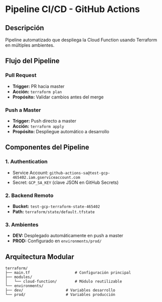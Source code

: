 # Pipeline CI/CD - GitHub Actions

## Descripción
Pipeline automatizado que despliega la Cloud Function usando Terraform en múltiples ambientes.

## Flujo del Pipeline

### Pull Request
- **Trigger:** PR hacia master
- **Acción:** `terraform plan`
- **Propósito:** Validar cambios antes del merge

### Push a Master
- **Trigger:** Push directo a master
- **Acción:** `terraform apply`
- **Propósito:** Despliegue automático a desarrollo

## Componentes del Pipeline

### 1. Authentication
- Service Account: `github-actions-sa@test-gcp-465402.iam.gserviceaccount.com`
- Secret: `GCP_SA_KEY` (clave JSON en GitHub Secrets)

### 2. Backend Remoto
- **Bucket:** `test-gcp-terraform-state-465402`
- **Path:** `terraform/state/default.tfstate`

### 3. Ambientes
- **DEV:** Desplegado automáticamente en push a master
- **PROD:** Configurado en `environments/prod/`

## Arquitectura Modular 
```
terraform/
├── main.tf                    # Configuración principal
├── modules/
│   └── cloud-function/        # Módulo reutilizable
└── environments/
├── dev/                   # Variables desarrollo
└── prod/                  # Variables producción
```